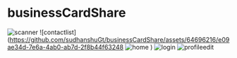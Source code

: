 # businessCardShare

![scanner](https://github.com/sudhanshuGt/businessCardShare/assets/64696216/e18b6ed2-dd87-4cc9-93c4-275744964e09)
![contactlist](https://github.com/sudhanshuGt/businessCardShare/assets/64696216/e09ae34d-7e6a-4ab0-ab7d-2f8b44f63248
![home](https://github.com/sudhanshuGt/businessCardShare/assets/64696216/43266cbe-6b3b-40d8-a94c-def06f8600b9)
)
![login](https://github.com/sudhanshuGt/businessCardShare/assets/64696216/6c7700c8-7fad-4e7a-aa4a-4d036c1f0bc6)
![profileedit](https://github.com/sudhanshuGt/businessCardShare/assets/64696216/d334e20f-64ea-4add-93fc-3ec04b12baf6)
